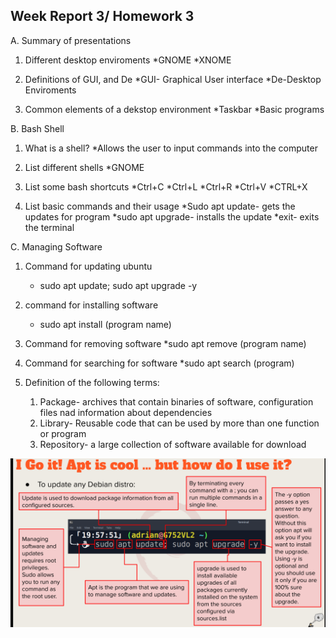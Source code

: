 ## Week Report 3/ Homework 3 ##

A. Summary of presentations

1. Different desktop enviroments
   *GNOME
   *XNOME

2. Definitions of GUI, and De
    *GUI- Graphical User interface
    *De-Desktop Enviroments
3. Common elements of a dekstop environment
    *Taskbar
    *Basic programs

B. Bash Shell

1. What is a shell?
    *Allows the user to input commands into the computer
2. List different shells
    *GNOME

3. List some bash shortcuts 
    *Ctrl+C 
    *Ctrl+L
    *Ctrl+R
    *Ctrl+V
    *CTRL+X
4. List basic commands and their usage
   *Sudo apt update- gets the updates for program 
   *sudo apt upgrade- installs the update
   *exit- exits the terminal 

C. Managing Software

1. Command for updating ubuntu 
   * sudo apt update; sudo apt upgrade -y

2. command for installing software
    * sudo apt install (program name)
3. Command for removing software
    *sudo apt remove (program name)
4. Command for searching for software
    *sudo apt search (program)
5. Definition of the following terms:
   1. Package- archives that contain binaries of software, configuration files nad information about dependencies
   2. Library- Reusable code that can be used by more than one function or program
   3. Repository- a large collection of software available for download

![s](../SS.png)